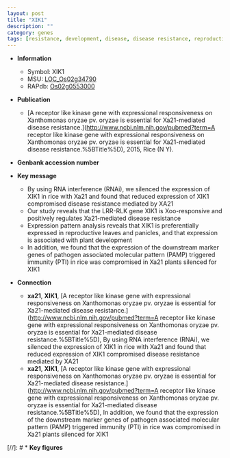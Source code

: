 ```yaml
---
layout: post
title: "XIK1"
description: ""
category: genes
tags: [resistance, development, disease, disease resistance, reproductive, immunity, plant development]
---
```


* **Information**  
    + Symbol: XIK1  
    + MSU: [LOC_Os02g34790](http://rice.uga.edu/cgi-bin/ORF_infopage.cgi?orf=LOC_Os02g34790)  
    + RAPdb: [Os02g0553000](http://rapdb.dna.affrc.go.jp/viewer/gbrowse_details/irgsp1?name=Os02g0553000)  

* **Publication**  
    + [A receptor like kinase gene with expressional responsiveness on Xanthomonas oryzae pv. oryzae is essential for Xa21-mediated disease resistance.](http://www.ncbi.nlm.nih.gov/pubmed?term=A receptor like kinase gene with expressional responsiveness on Xanthomonas oryzae pv. oryzae is essential for Xa21-mediated disease resistance.%5BTitle%5D), 2015, Rice (N Y).

* **Genbank accession number**  

* **Key message**  
    + By using RNA interference (RNAi), we silenced the expression of XIK1 in rice with Xa21 and found that reduced expression of XIK1 compromised disease resistance mediated by XA21
    + Our study reveals that the LRR-RLK gene XIK1 is Xoo-responsive and positively regulates Xa21-mediated disease resistance
    + Expression pattern analysis reveals that XIK1 is preferentially expressed in reproductive leaves and panicles, and that expression is associated with plant development
    + In addition, we found that the expression of the downstream marker genes of pathogen associated molecular pattern (PAMP) triggered immunity (PTI) in rice was compromised in Xa21 plants silenced for XIK1

* **Connection**  
    + __xa21__, __XIK1__, [A receptor like kinase gene with expressional responsiveness on Xanthomonas oryzae pv. oryzae is essential for Xa21-mediated disease resistance.](http://www.ncbi.nlm.nih.gov/pubmed?term=A receptor like kinase gene with expressional responsiveness on Xanthomonas oryzae pv. oryzae is essential for Xa21-mediated disease resistance.%5BTitle%5D), By using RNA interference (RNAi), we silenced the expression of XIK1 in rice with Xa21 and found that reduced expression of XIK1 compromised disease resistance mediated by XA21
    + __xa21__, __XIK1__, [A receptor like kinase gene with expressional responsiveness on Xanthomonas oryzae pv. oryzae is essential for Xa21-mediated disease resistance.](http://www.ncbi.nlm.nih.gov/pubmed?term=A receptor like kinase gene with expressional responsiveness on Xanthomonas oryzae pv. oryzae is essential for Xa21-mediated disease resistance.%5BTitle%5D), In addition, we found that the expression of the downstream marker genes of pathogen associated molecular pattern (PAMP) triggered immunity (PTI) in rice was compromised in Xa21 plants silenced for XIK1

[//]: # * **Key figures**  


